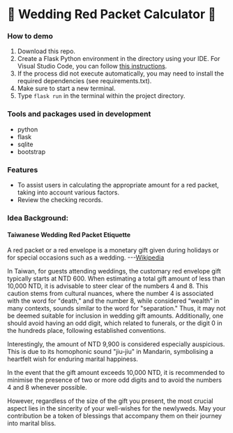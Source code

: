# 🧧 Wedding Red Packet Calculator 🧧

### How to demo

1. Download this repo.
2. Create a Flask Python environment in the directory using your IDE. For Visual Studio Code, you can follow [this instructions](https://code.visualstudio.com/docs/python/tutorial-flask).
3. If the process did not execute automatically, you may need to install the required dependencies (see requirements.txt).
4. Make sure to start a new terminal.
5. Type `flask run` in the terminal within the project directory.

### Tools and packages used in development

- python
- flask
- sqlite
- bootstrap

### Features

- To assist users in calculating the appropriate amount for a red packet, taking into account various factors.
- Review the checking records.

### Idea Background:

#### Taiwanese Wedding Red Packet Etiquette

A red packet or a red envelope is a monetary gift given during holidays or for special occasions such as a wedding. ---[Wikipedia](https://en.wikipedia.org/wiki/Red_envelope)

In Taiwan, for guests attending weddings, the customary red envelope gift typically starts at NTD 600. When estimating a total gift amount of less than 10,000 NTD, it is advisable to steer clear of the numbers 4 and 8. This caution stems from cultural nuances, where the number 4 is associated with the word for "death," and the number 8, while considered “wealth” in many contexts, sounds similar to the word for "separation." Thus, it may not be deemed suitable for inclusion in wedding gift amounts. Additionally, one should avoid having an odd digit, which related to funerals, or the digit 0 in the hundreds place, following established conventions.

Interestingly, the amount of NTD 9,900 is considered especially auspicious. This is due to its homophonic sound "jiu-jiu" in Mandarin, symbolising a heartfelt wish for enduring marital happiness.

In the event that the gift amount exceeds 10,000 NTD, it is recommended to minimise the presence of two or more odd digits and to avoid the numbers 4 and 8 whenever possible.

However, regardless of the size of the gift you present, the most crucial aspect lies in the sincerity of your well-wishes for the newlyweds. May your contribution be a token of blessings that accompany them on their journey into marital bliss.
